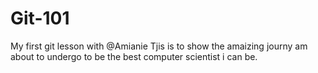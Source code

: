 # Git-101
My first git lesson with @Amianie
Tjis is to show the amaizing journy am about to undergo to be the best computer scientist i can be.
